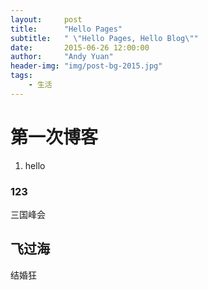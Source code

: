 ```yaml
---
layout:     post
title:      "Hello Pages"
subtitle:   " \"Hello Pages, Hello Blog\""
date:       2015-06-26 12:00:00
author:     "Andy Yuan"
header-img: "img/post-bg-2015.jpg"
tags:
    - 生活
---
```


# 第一次博客
1. hello

### 123
三国峰会

## 飞过海
结婚狂